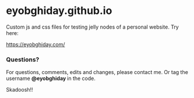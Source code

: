 # eyobghiday.github.io

Custom js and css files for testing jelly nodes of a personal website. Try here:

https://eyobghiday.com/

### Questions?

For questions, comments, edits and changes, please contact me. Or tag the username <b> @eyobghiday </b> in the code.

Skadoosh!!
